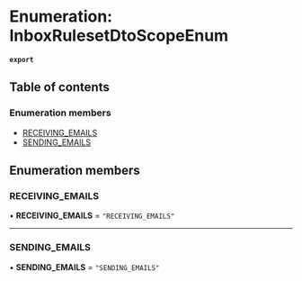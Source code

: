 # Enumeration: InboxRulesetDtoScopeEnum

**`export`**

## Table of contents

### Enumeration members

- [RECEIVING\_EMAILS](InboxRulesetDtoScopeEnum.md#receiving-emails)
- [SENDING\_EMAILS](InboxRulesetDtoScopeEnum.md#sending-emails)

## Enumeration members

### RECEIVING\_EMAILS

• **RECEIVING\_EMAILS** = `"RECEIVING_EMAILS"`

___

### SENDING\_EMAILS

• **SENDING\_EMAILS** = `"SENDING_EMAILS"`
